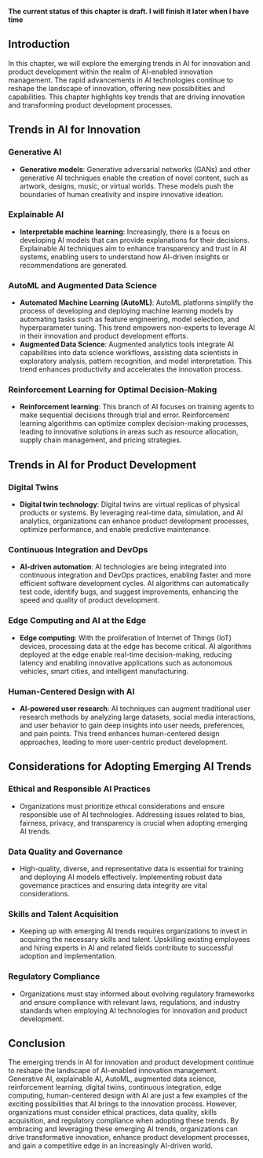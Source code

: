 **The current status of this chapter is draft. I will finish it later when I have time**

Introduction
------------

In this chapter, we will explore the emerging trends in AI for innovation and product development within the realm of AI-enabled innovation management. The rapid advancements in AI technologies continue to reshape the landscape of innovation, offering new possibilities and capabilities. This chapter highlights key trends that are driving innovation and transforming product development processes.

Trends in AI for Innovation
---------------------------

### Generative AI

* **Generative models**: Generative adversarial networks (GANs) and other generative AI techniques enable the creation of novel content, such as artwork, designs, music, or virtual worlds. These models push the boundaries of human creativity and inspire innovative ideation.

### Explainable AI

* **Interpretable machine learning**: Increasingly, there is a focus on developing AI models that can provide explanations for their decisions. Explainable AI techniques aim to enhance transparency and trust in AI systems, enabling users to understand how AI-driven insights or recommendations are generated.

### AutoML and Augmented Data Science

* **Automated Machine Learning (AutoML)**: AutoML platforms simplify the process of developing and deploying machine learning models by automating tasks such as feature engineering, model selection, and hyperparameter tuning. This trend empowers non-experts to leverage AI in their innovation and product development efforts.
* **Augmented Data Science**: Augmented analytics tools integrate AI capabilities into data science workflows, assisting data scientists in exploratory analysis, pattern recognition, and model interpretation. This trend enhances productivity and accelerates the innovation process.

### Reinforcement Learning for Optimal Decision-Making

* **Reinforcement learning**: This branch of AI focuses on training agents to make sequential decisions through trial and error. Reinforcement learning algorithms can optimize complex decision-making processes, leading to innovative solutions in areas such as resource allocation, supply chain management, and pricing strategies.

Trends in AI for Product Development
------------------------------------

### Digital Twins

* **Digital twin technology**: Digital twins are virtual replicas of physical products or systems. By leveraging real-time data, simulation, and AI analytics, organizations can enhance product development processes, optimize performance, and enable predictive maintenance.

### Continuous Integration and DevOps

* **AI-driven automation**: AI technologies are being integrated into continuous integration and DevOps practices, enabling faster and more efficient software development cycles. AI algorithms can automatically test code, identify bugs, and suggest improvements, enhancing the speed and quality of product development.

### Edge Computing and AI at the Edge

* **Edge computing**: With the proliferation of Internet of Things (IoT) devices, processing data at the edge has become critical. AI algorithms deployed at the edge enable real-time decision-making, reducing latency and enabling innovative applications such as autonomous vehicles, smart cities, and intelligent manufacturing.

### Human-Centered Design with AI

* **AI-powered user research**: AI techniques can augment traditional user research methods by analyzing large datasets, social media interactions, and user behavior to gain deep insights into user needs, preferences, and pain points. This trend enhances human-centered design approaches, leading to more user-centric product development.

Considerations for Adopting Emerging AI Trends
----------------------------------------------

### Ethical and Responsible AI Practices

* Organizations must prioritize ethical considerations and ensure responsible use of AI technologies. Addressing issues related to bias, fairness, privacy, and transparency is crucial when adopting emerging AI trends.

### Data Quality and Governance

* High-quality, diverse, and representative data is essential for training and deploying AI models effectively. Implementing robust data governance practices and ensuring data integrity are vital considerations.

### Skills and Talent Acquisition

* Keeping up with emerging AI trends requires organizations to invest in acquiring the necessary skills and talent. Upskilling existing employees and hiring experts in AI and related fields contribute to successful adoption and implementation.

### Regulatory Compliance

* Organizations must stay informed about evolving regulatory frameworks and ensure compliance with relevant laws, regulations, and industry standards when employing AI technologies for innovation and product development.

Conclusion
----------

The emerging trends in AI for innovation and product development continue to reshape the landscape of AI-enabled innovation management. Generative AI, explainable AI, AutoML, augmented data science, reinforcement learning, digital twins, continuous integration, edge computing, human-centered design with AI are just a few examples of the exciting possibilities that AI brings to the innovation process. However, organizations must consider ethical practices, data quality, skills acquisition, and regulatory compliance when adopting these trends. By embracing and leveraging these emerging AI trends, organizations can drive transformative innovation, enhance product development processes, and gain a competitive edge in an increasingly AI-driven world.
